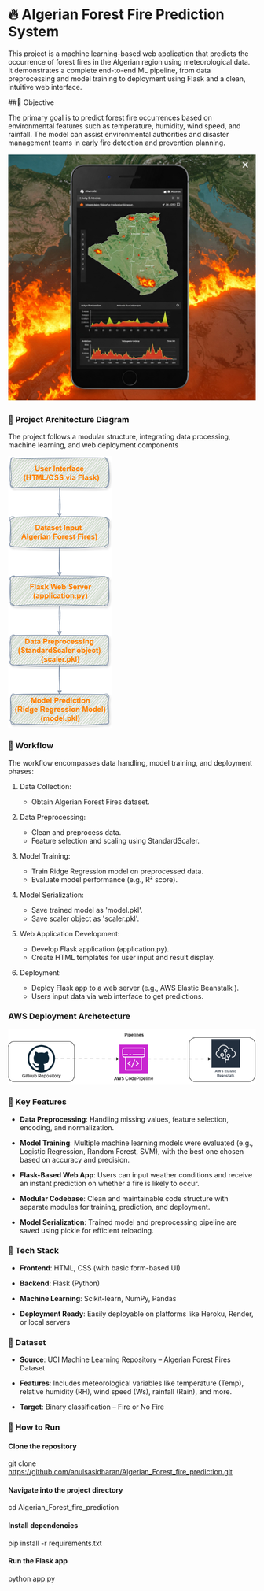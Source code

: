 # 🔥 Algerian Forest Fire Prediction System

This project is a machine learning-based web application that predicts the occurrence of forest fires in the Algerian region using meteorological data. It demonstrates a complete end-to-end ML pipeline, from data preprocessing and model training to deployment using Flask and a clean, intuitive web interface.

##🌲 Objective

The primary goal is to predict forest fire occurrences based on environmental features such as temperature, humidity, wind speed, and rainfall. The model can assist environmental authorities and disaster management teams in early fire detection and prevention planning.

![alt text](Algerian_Forest.jpg)

### 🧱 Project Architecture Diagram

The project follows a modular structure, integrating data processing, machine learning, and web deployment components

![alt text](Algerian_Forest_Fire_Arch-1.png)


### 🔄 Workflow 

The workflow encompasses data handling, model training, and deployment phases:​

1. Data Collection:
   - Obtain Algerian Forest Fires dataset.

2. Data Preprocessing:
   - Clean and preprocess data.
   - Feature selection and scaling using StandardScaler.

3. Model Training:
   - Train Ridge Regression model on preprocessed data.
   - Evaluate model performance (e.g., R² score).

4. Model Serialization:
   - Save trained model as 'model.pkl'.
   - Save scaler object as 'scaler.pkl'.

5. Web Application Development:
   - Develop Flask application (application.py).
   - Create HTML templates for user input and result display.

6. Deployment:
   - Deploy Flask app to a web server (e.g., AWS Elastic Beanstalk ).
   - Users input data via web interface to get predictions.

### AWS Deployment Archetecture

![alt text](Algerian_Forest_fire_AWS_deployment.png)


### 🧠 Key Features
- **Data Preprocessing**: Handling missing values, feature selection, encoding, and normalization.

- **Model Training**: Multiple machine learning models were evaluated (e.g., Logistic Regression, Random Forest, SVM), with the best one chosen based on accuracy and precision.

- **Flask-Based Web App**: Users can input weather conditions and receive an instant prediction on whether a fire is likely to occur.

- **Modular Codebase**: Clean and maintainable code structure with separate modules for training, prediction, and deployment.

- **Model Serialization**: Trained model and preprocessing pipeline are saved using pickle for efficient reloading.

### 🧰 Tech Stack
- **Frontend**: HTML, CSS (with basic form-based UI)

- **Backend**: Flask (Python)

- **Machine Learning**: Scikit-learn, NumPy, Pandas

- **Deployment Ready**: Easily deployable on platforms like Heroku, Render, or local servers

### 📁 Dataset
- **Source**: UCI Machine Learning Repository – Algerian Forest Fires Dataset

- **Features**: Includes meteorological variables like temperature (Temp), relative humidity (RH), wind speed (Ws), rainfall (Rain), and more.

- **Target**: Binary classification – Fire or No Fire

### 🚀 How to Run

#### Clone the repository
git clone https://github.com/anulsasidharan/Algerian_Forest_fire_prediction.git

#### Navigate into the project directory
cd Algerian_Forest_fire_prediction

#### Install dependencies
pip install -r requirements.txt

#### Run the Flask app
python app.py
